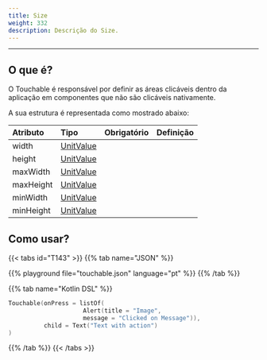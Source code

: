 ```yaml
---
title: Size
weight: 332
description: Descrição do Size.
---
```


---

## O que é?

O Touchable é responsável por definir as áreas clicáveis dentro da aplicação em componentes que não são clicáveis nativamente.

A sua estrutura é representada como mostrado abaixo: 

<table>
  <thead>
    <tr>
      <th style="text-align:left"><strong>Atributo</strong>
      </th>
      <th style="text-align:left"><strong>Tipo</strong>
      </th>
      <th style="text-align:center">Obrigat&#xF3;rio</th>
      <th style="text-align:left"><strong>Defini&#xE7;&#xE3;o</strong>
      </th>
    </tr>
  </thead>
  <tbody>
    <tr>
      <td style="text-align:left">width</td>
      <td style="text-align:left"><a href="unit-value/">UnitValue</a>
      </td>
      <td style="text-align:center"></td>
      <td style="text-align:left"></td>
    </tr>
    <tr>
      <td style="text-align:left">height</td>
      <td style="text-align:left"><a href="unit-value/">UnitValue</a>
      </td>
      <td style="text-align:center"></td>
      <td style="text-align:left"></td>
    </tr>
    <tr>
      <td style="text-align:left">maxWidth</td>
      <td style="text-align:left"><a href="unit-value/">UnitValue</a>
      </td>
      <td style="text-align:center"></td>
      <td style="text-align:left"></td>
    </tr>
    <tr>
      <td style="text-align:left">maxHeight</td>
      <td style="text-align:left"><a href="unit-value/">UnitValue</a>
      </td>
      <td style="text-align:center"></td>
      <td style="text-align:left"></td>
    </tr>
    <tr>
      <td style="text-align:left">minWidth</td>
      <td style="text-align:left"><a href="unit-value/">UnitValue</a>
      </td>
      <td style="text-align:center"></td>
      <td style="text-align:left"></td>
    </tr>
    <tr>
      <td style="text-align:left">minHeight</td>
      <td style="text-align:left"><a href="unit-value/">UnitValue</a>
      </td>
      <td style="text-align:center"></td>
      <td style="text-align:left"></td>
    </tr>
  </tbody>
</table>

## Como usar?

{{< tabs id="T143" >}}
{{% tab name="JSON" %}}
<!-- json-playground:touchable.json
{
  "_beagleComponent_": "beagle:touchable",
  "onPress": [
    {
      "_beagleAction_": "beagle:alert",
      "message": "This is a touchable!"
    }
  ],
  "child":
  {
  "_beagleComponent_": "beagle:text",
  "text": "Text with action"
}
}
-->
{{% playground file="touchable.json" language="pt" %}}
{{% /tab %}}

{{% tab name="Kotlin DSL" %}}
```kotlin
Touchable(onPress = listOf(
			         Alert(title = "Image", 
                     message = "Clicked on Message")),
          child = Text("Text with action")
)
```
{{% /tab %}}
{{< /tabs >}}
